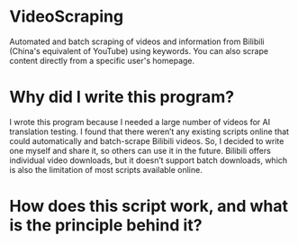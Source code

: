 # VideoScraping

Automated and batch scraping of videos and information from Bilibili (China's equivalent of YouTube) using keywords. You can also scrape content directly from a specific user's homepage.

# Why did I write this program?

I wrote this program because I needed a large number of videos for AI translation testing. I found that there weren’t any existing scripts online that could automatically and batch-scrape Bilibili videos. So, I decided to write one myself and share it, so others can use it in the future. Bilibili offers individual video downloads, but it doesn’t support batch downloads, which is also the limitation of most scripts available online.

# How does this script work, and what is the principle behind it?
